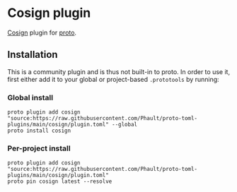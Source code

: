 # Cosign plugin

[Cosign](https://github.com/sigstore/cosign) plugin for [proto](https://github.com/moonrepo/proto).

## Installation

This is a community plugin and is thus not built-in to proto. In order to use it, first either add it to your global or project-based `.prototools` by running:

### Global install

```shell
proto plugin add cosign "source:https://raw.githubusercontent.com/Phault/proto-toml-plugins/main/cosign/plugin.toml" --global
proto install cosign
```

### Per-project install

```shell
proto plugin add cosign "source:https://raw.githubusercontent.com/Phault/proto-toml-plugins/main/cosign/plugin.toml"
proto pin cosign latest --resolve
```
